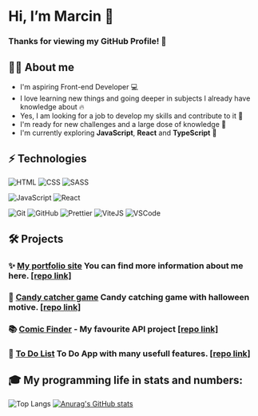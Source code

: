 # Hi, I’m Marcin :wave: 
 ### Thanks for viewing my GitHub Profile! :hugs:
 
 ## :frowning_man: About me
 - I'm aspiring Front-end Developer :computer:
 - I love learning new things and going deeper in subjects I already have knowledge about :fire:
 - Yes, I am looking for a job to develop my skills and contribute to it :hammer:
 - I'm ready for new challenges and a large dose of knowledge :muscle:
 - I'm currently exploring **JavaScript**, **React** and **TypeScript** :eyes:


## ⚡  Technologies
![HTML](https://img.shields.io/badge/HTML-orange?logo=html5&logoColor=white&style=flat)
![CSS](https://img.shields.io/badge/CSS-blue?logo=css3&style=flat)
![SASS](https://img.shields.io/badge/Sass-pink?logo=sass&logoColor=white&style=flat)

![JavaScript](https://img.shields.io/badge/JavaScript-yellow?logo=javascript&logoColor=white&style=flat) 
![React](https://img.shields.io/badge/React-black?logo=react&logoColor=white&style=flat) 

![Git](https://img.shields.io/badge/Git-red?logo=git&logoColor=white&style=flat)
![GitHub](https://img.shields.io/badge/GitHub-gray?logo=github&logoColor=white&style=flat) 
![Prettier](https://img.shields.io/badge/Prettier-24292e?logo=prettier&logoColor=white&style=flat)
![ViteJS](https://img.shields.io/badge/Vite-red?logo=vite&logoColor=white&style=flat)
![VSCode](https://img.shields.io/badge/VSCode-blue?logo=Visual-Studio-Code&logoColor=white&style=flat)

## :hammer_and_wrench:  Projects 
### :sparkles: [My portfolio site](https://github.com/IHaveTheSourceCode/portfolio-site) You can find more information about me here. [[repo link]](https://github.com/IHaveTheSourceCode/portfolio-site)
### :jack_o_lantern: [Candy catcher game](https://candy-catcher-game.vercel.app/) Candy catching game with halloween motive. [[repo link]](https://github.com/IHaveTheSourceCode/candy-catcher-game)
### :books: [Comic Finder](https://ihavethesourcecode.github.io/comics-searcher/) - My favourite API project [[repo link]](https://github.com/IHaveTheSourceCode/comics-searcher)
### :memo: [To Do List](https://to-do-list-beta-blush.vercel.app/) To Do App with many usefull features. [[repo link]](https://github.com/IHaveTheSourceCode/to-do-list)
## :mortar_board: My programming life in stats and numbers:
![Top Langs](https://github-readme-stats.vercel.app/api/top-langs/?username=IHaveTheSourceCode&theme=dark)
[![Anurag's GitHub stats](https://github-readme-stats.vercel.app/api?username=ihavethesourcecode&count_private=true&theme=dark&hide=stars,prs,issues,contribs)](https://github.com/anuraghazra/github-readme-stats)
